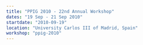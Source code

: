 ```yaml
---
title: "PPIG 2010 - 22nd Annual Workshop"
dates: "19 Sep - 21 Sep 2010"
startdate: "2010-09-19"
location: "University Carlos III of Madrid, Spain"
workshop: "ppig-2010"
---
```

